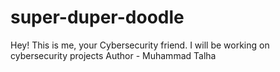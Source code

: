 # super-duper-doodle
Hey! This is me, your Cybersecurity friend. I will be working on cybersecurity projects
Author - Muhammad Talha
